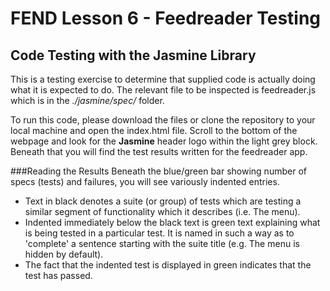 # FEND Lesson 6 - Feedreader Testing
## Code Testing with the Jasmine Library

This is a testing exercise to determine that supplied code is actually doing what it is expected to do. The relevant file to be inspected is feedreader.js which is in the *./jasmine/spec/* folder.

To run this code, please download the files or clone the repository to your local machine and open the index.html file. Scroll to the bottom of the webpage and look for the **Jasmine** header logo within the light grey block. Beneath that you will find the test results written for the feedreader app.

###Reading the Results
Beneath the blue/green bar showing number of specs (tests) and failures, you will see variously indented entries.
* Text in black denotes a suite (or group) of tests which are testing a similar segment of functionality which it describes (i.e. The menu).
* Indented immediately below the black text is green text explaining what is being tested in a particular test. It is named in such a way as to 'complete' a sentence starting with the suite title (e.g. The menu is hidden by default).
* The fact that the indented test is displayed in green indicates that the test has passed.